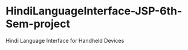HindiLanguageInterface-JSP-6th-Sem-project
==========================================

Hindi Language Interface for Handheld Devices
